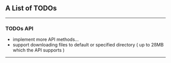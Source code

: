 ## A List of **TODOs**

---

### TODOs **API**

- implement more API methods...
- support downloading files to default or specified directory ( up to 2ßMB which the API supports ) 

---


